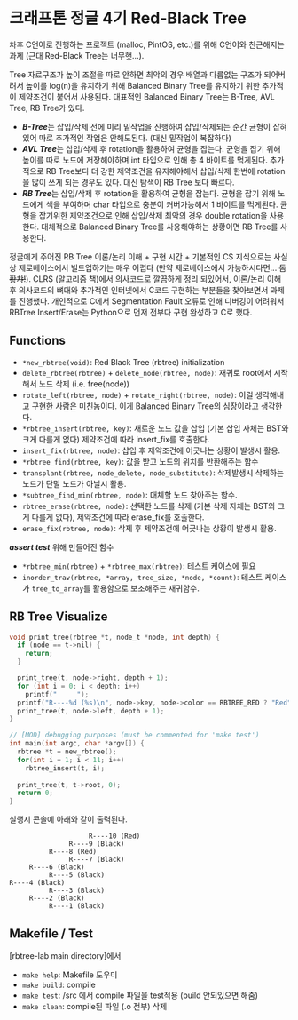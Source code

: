 # 크래프톤 정글 4기 Red-Black Tree

차후 C언어로 진행하는 프로젝트 (malloc, PintOS, etc.)를 위해 C언어와 친근해지는 과제 (근대 Red-Black Tree는 너무햇...). 

Tree 자료구조가 높이 조절을 따로 안하면 최악의 경우 배열과 다름없는 구조가 되어버려서 높이를 log(n)을 유지하기 위해 Balanced Binary Tree를 유지하기 위한 추가적이 제약조건이 붙어서 사용된다. 대표적인 Balanced Binary Tree는 B-Tree, AVL Tree, RB Tree가 있다.

- ***B-Tree***는 삽입/삭제 전에 미리 밑작업을 진행하여 삽입/삭제되는 순간 균형이 잡혀있어 따로 추가적인 작업은 안해도된다. (대신 밑작업이 복잡하다)
- ***AVL Tree***는 삽입/삭제 후 rotation을 활용하여 균형을 잡는다. 균형을 잡기 위해 높이를 따로 노드에 저장해야하며 int 타입으로 인해 총 4 바이트를 먹게된다. 추가적으로 RB Tree보다 더 강한 제약조건을 유지해야해서 삽입/삭제 한번에 rotation을 많이 쓰게 되는 경우도 있다. 대신 탐색이 RB Tree 보다 빠르다.
- ***RB Tree***는 삽입/삭제 후 rotation을 활용하여 균형을 잡는다. 균형을 잡기 위해 노드에게 색을 부여하며 char 타입으로 충분이 커버가능해서 1 바이트를 먹게된다. 균형을 잡기위한 제약조건으로 인해 삽입/삭제 최악의 경우 double rotation을 사용한다. 대체적으로 Balanced Binary Tree를 사용해야하는 상황이면 RB Tree를 사용한다.

정글에게 주어진 RB Tree 이론/논리 이해 + 구현 시간 + 기본적인 CS 지식으로는 사실상 제로베이스에서 빌드업하기는 매우 어렵다 (만약 제로베이스에서 가능하시다면... ~~돔황챠!~~). CLRS (알고리즘 책)에서 의사코드로 깔끔하게 정리 되있어서, 이론/논리 이해 후 의사코드의 뼈대와 추가적인 인터넷에서 C코드 구현하는 부분들을 찾아보면서 과제를 진행했다. 개인적으로 C에서 Segmentation Fault 오류로 인해 디버깅이 어려워서 RBTree Insert/Erase는 Python으로 먼저 전부다 구현 완성하고 C로 했다.

## Functions
- `*new_rbtree(void)`: Red Black Tree (rbtree) initialization
- `delete_rbtree(rbtree)` + `delete_node(rbtree, node)`: 재귀로 root에서 시작해서 노드 삭제 (i.e. free(node))
- `rotate_left(rbtree, node)` + `rotate_right(rbtree, node)`: 이걸 생각해내고 구현한 사람은 미친놈이다. 이게 Balanced Binary Tree의 심장이라고 생각한다.
- `*rbtree_insert(rbtree, key)`: 새로운 노드 값을 삽입 (기본 삽입 자체는 BST와 크게 다를게 없다) 제약조건에 따라 insert_fix를 호출한다.
- `insert_fix(rbtree, node)`: 삽입 후 제약조건에 어긋나는 상황이 발생시 활용.
- `*rbtree_find(rbtree, key)`: 값을 받고 노드의 위치를 반환해주는 함수
- `transplant(rbtree, node_delete, node_substitute)`: 삭제발생시 삭제하는 노드가 단말 노드가 아닐시 활용.
- `*subtree_find_min(rbtree, node)`: 대체할 노드 찾아주는 함수.
- `rbtree_erase(rbtree, node)`: 선택한 노드를 삭제 (기본 삭제 자체는 BST와 크게 다를게 없다), 제약조건에 따라 erase_fix를 호출한다.
- `erase_fix(rbtree, node)`: 삭제 후 제약조건에 어긋나는 상황이 발생시 활용.

***assert test*** 위해 만들어진 함수
- `*rbtree_min(rbtree)` + `*rbtree_max(rbtree)`: 테스트 케이스에 필요
- `inorder_trav(rbtree, *array, tree_size, *node, *count)`: 테스트 케이스가 `tree_to_array`를 활용함으로 보조해주는 재귀함수.

## RB Tree Visualize
```C
void print_tree(rbtree *t, node_t *node, int depth) {
  if (node == t->nil) {
    return;
  }

  print_tree(t, node->right, depth + 1);
  for (int i = 0; i < depth; i++)
    printf("     ");
  printf("R----%d (%s)\n", node->key, node->color == RBTREE_RED ? "Red" : "Black");
  print_tree(t, node->left, depth + 1);
}

// [MOD] debugging purposes (must be commented for 'make test')
int main(int argc, char *argv[]) {
  rbtree *t = new_rbtree();
  for(int i = 1; i < 11; i++)
    rbtree_insert(t, i);
  
  print_tree(t, t->root, 0);
  return 0;
}
```

실행시 콘솔에 아래와 같이 출력된다.

```text
                    R----10 (Red)
               R----9 (Black)
          R----8 (Red)
               R----7 (Black)
     R----6 (Black)
          R----5 (Black)
R----4 (Black)
          R----3 (Black)
     R----2 (Black)
          R----1 (Black)
```

## Makefile / Test
[rbtree-lab main directory]에서 
- `make help`: Makefile 도우미
- `make build`: compile
- `make test`: /src 에서 compile 파일을 test적용 (build 안되있으면 해줌)
- `make clean`: compile된 파일 (.o 전부) 삭제


